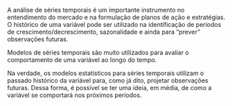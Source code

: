 A análise de séries temporais é um importante instrumento no entendimento do mercado e na formulação de planos de ação e estratégias. 
O histórico de uma variável pode ser utilizado na identificação de períodos de crescimento/decrescimento, sazonalidade e ainda para “prever” observações futuras.

Modelos de séries temporais são muito utilizados para avaliar o comportamento de uma variável ao longo do tempo.

Na verdade, os modelos estatísticos para séries temporais utilizam o passado histórico da variável para, como já dito, projetar observações futuras.
Dessa forma, é possível se ter uma ideia, em média, de como a variável se comportará nos próximos períodos.
